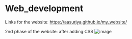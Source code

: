 # Web_development

Links for the website: https://aasurjya.github.io/my_website/

2nd phase of the website:
after adding CSS
![image](https://user-images.githubusercontent.com/44926849/214242762-325c8ba4-63fa-4bf9-a3e9-f8468f129b25.png)

